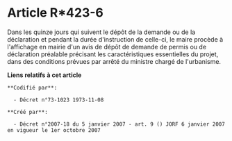# Article R*423-6

Dans les quinze jours qui suivent le dépôt de la demande ou de la déclaration et pendant la durée d'instruction de celle-ci,
le maire procède à l'affichage en mairie d'un avis de dépôt de demande de permis ou de déclaration préalable précisant les
caractéristiques essentielles du projet, dans des conditions prévues par arrêté du ministre chargé de l'urbanisme.

**Liens relatifs à cet article**

	**Codifié par**:

	  - Décret n°73-1023 1973-11-08

	**Créé par**:

	  - Décret n°2007-18 du 5 janvier 2007 - art. 9 () JORF 6 janvier 2007 en vigueur le 1er octobre 2007
